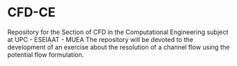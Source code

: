 # CFD-CE

Repository for the Section of CFD in the Computational Engineering subject at UPC - ESEIAAT - MUEA
The repository will be devoted to the development of an exercise about the resolution of a channel flow
using the potential flow formulation.
